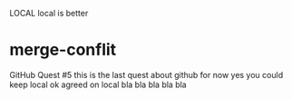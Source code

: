 LOCAL
local is better
# merge-conflit
GitHub Quest #5
this is the last quest about github for now
yes you could keep local
ok agreed on local
bla bla bla bla bla 
